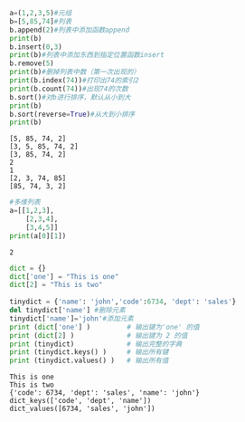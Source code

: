 ```python
a=(1,2,3,5)#元组
b=[5,85,74]#列表
b.append(2)#列表中添加函数append
print(b)
b.insert(0,3)
print(b)#列表中添加东西到指定位置函数insert
b.remove(5)
print(b)#删掉列表中数（第一次出现的）
print(b.index(74))#打印出74的索引2
print(b.count(74))#出现74的次数
b.sort()#对b进行排序，默认从小到大
print(b)
b.sort(reverse=True)#从大到小排序
print(b)
```

    [5, 85, 74, 2]
    [3, 5, 85, 74, 2]
    [3, 85, 74, 2]
    2
    1
    [2, 3, 74, 85]
    [85, 74, 3, 2]
    


```python
#多维列表
a=[[1,2,3],
    [2,3,4],
    [3,4,5]]
print(a[0][1])
```

    2
    


```python
dict = {}
dict['one'] = "This is one"
dict[2] = "This is two"
 
tinydict = {'name': 'john','code':6734, 'dept': 'sales'}
del tinydict['name'] #删除元素
tinydict['name']='john'#添加元素
print (dict['one'] )         # 输出键为'one' 的值
print (dict[2] )             # 输出键为 2 的值
print (tinydict)             # 输出完整的字典
print (tinydict.keys() )     # 输出所有键
print (tinydict.values() )   # 输出所有值
```

    This is one
    This is two
    {'code': 6734, 'dept': 'sales', 'name': 'john'}
    dict_keys(['code', 'dept', 'name'])
    dict_values([6734, 'sales', 'john'])
    


```python

```
